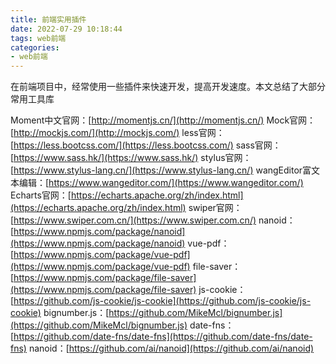```yaml
---
title: 前端实用插件
date: 2022-07-29 10:18:44
tags: web前端
categories: 
- web前端
---
```

在前端项目中，经常使用一些插件来快速开发，提高开发速度。本文总结了大部分常用工具库
 <!-- more -->
Moment中文官网：[http://momentjs.cn/](http://momentjs.cn/)
Mock官网：[http://mockjs.com/](http://mockjs.com/)
less官网：[https://less.bootcss.com/](https://less.bootcss.com/)
sass官网：[https://www.sass.hk/](https://www.sass.hk/)
stylus官网：[https://www.stylus-lang.cn/](https://www.stylus-lang.cn/)
wangEditor富文本编辑：[https://www.wangeditor.com/](https://www.wangeditor.com/)
Echarts官网：[https://echarts.apache.org/zh/index.html](https://echarts.apache.org/zh/index.html)
swiper官网：[https://www.swiper.com.cn/](https://www.swiper.com.cn/)
nanoid：[https://www.npmjs.com/package/nanoid](https://www.npmjs.com/package/nanoid)
vue-pdf：[https://www.npmjs.com/package/vue-pdf](https://www.npmjs.com/package/vue-pdf)
file-saver：[https://www.npmjs.com/package/file-saver](https://www.npmjs.com/package/file-saver)
js-cookie：[https://github.com/js-cookie/js-cookie](https://github.com/js-cookie/js-cookie)
bignumber.js：[https://github.com/MikeMcl/bignumber.js](https://github.com/MikeMcl/bignumber.js)
date-fns：[https://github.com/date-fns/date-fns](https://github.com/date-fns/date-fns)
nanoid：[https://github.com/ai/nanoid](https://github.com/ai/nanoid)